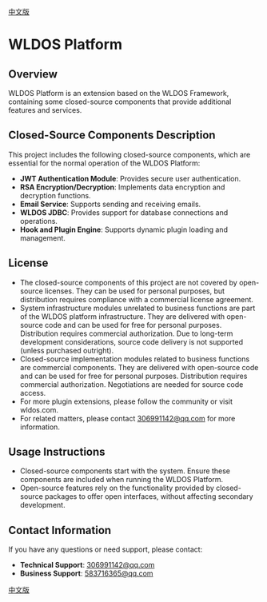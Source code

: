 [中文版](README.md)
# WLDOS Platform

## Overview

WLDOS Platform is an extension based on the WLDOS Framework, containing some closed-source components that provide additional features and services.

## Closed-Source Components Description

This project includes the following closed-source components, which are essential for the normal operation of the WLDOS Platform:

- **JWT Authentication Module**: Provides secure user authentication.
- **RSA Encryption/Decryption**: Implements data encryption and decryption functions.
- **Email Service**: Supports sending and receiving emails.
- **WLDOS JDBC**: Provides support for database connections and operations.
- **Hook and Plugin Engine**: Supports dynamic plugin loading and management.

## License

- The closed-source components of this project are not covered by open-source licenses. They can be used for personal purposes, but distribution requires compliance with a commercial license agreement.
- System infrastructure modules unrelated to business functions are part of the WLDOS platform infrastructure. They are delivered with open-source code and can be used for free for personal purposes. Distribution requires commercial authorization. Due to long-term development considerations, source code delivery is not supported (unless purchased outright).
- Closed-source implementation modules related to business functions are commercial components. They are delivered with open-source code and can be used for free for personal purposes. Distribution requires commercial authorization. Negotiations are needed for source code access.
- For more plugin extensions, please follow the community or visit wldos.com.
- For related matters, please contact 306991142@qq.com for more information.

## Usage Instructions

- Closed-source components start with the system. Ensure these components are included when running the WLDOS Platform.
- Open-source features rely on the functionality provided by closed-source packages to offer open interfaces, without affecting secondary development.

## Contact Information

If you have any questions or need support, please contact:
- **Technical Support**: 306991142@qq.com
- **Business Support**: 583716365@qq.com

[中文版](README.md)